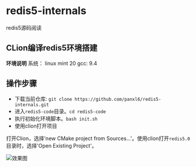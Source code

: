 # redis5-internals
redis5源码阅读


## CLion编译redis5环境搭建
**环境说明**
系统： linux mint 20
gcc: 9.4

## 操作步骤
- 下载当前仓库: `git clone https://github.com/panxl6/redis5-internals.git`
- 进入`redis5-code`目录。`cd redis5-code`
- 执行初始化环境脚本。`bash init.sh`
- 使用clion打开项目

打开Clion，选择'new CMake project from Sources...'。使用clion打开`redis5.0`目录时，选择'Open Existing Project'。

![效果图](http://image.panxl.cn/2020-08-09%2010-50-55%E5%B1%8F%E5%B9%95%E6%88%AA%E5%9B%BE.png)

